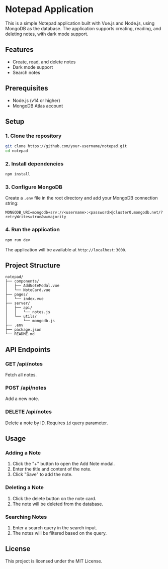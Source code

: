 # Notepad Application

This is a simple Notepad application built with Vue.js and Node.js, using MongoDB as the database. The application supports creating, reading, and deleting notes, with dark mode support.

## Features

- Create, read, and delete notes
- Dark mode support
- Search notes

## Prerequisites

- Node.js (v14 or higher)
- MongoDB Atlas account

## Setup

### 1. Clone the repository

```bash
git clone https://github.com/your-username/notepad.git
cd notepad
```

### 2. Install dependencies

```bash
npm install
```

### 3. Configure MongoDB

Create a `.env` file in the root directory and add your MongoDB connection string:

```env
MONGODB_URI=mongodb+srv://<username>:<password>@cluster0.mongodb.net/?retryWrites=true&w=majority
```

### 4. Run the application

```bash
npm run dev
```

The application will be available at `http://localhost:3000`.

## Project Structure

```
notepad/
├── components/
│   ├── AddNoteModal.vue
│   └── NoteCard.vue
├── pages/
│   └── index.vue
├── server/
│   ├── api/
│   │   └── notes.js
│   └── utils/
│       └── mongodb.js
├── .env
├── package.json
└── README.md
```

## API Endpoints

### GET /api/notes

Fetch all notes.

### POST /api/notes

Add a new note.

### DELETE /api/notes

Delete a note by ID. Requires `id` query parameter.

## Usage

### Adding a Note

1. Click the "+" button to open the Add Note modal.
2. Enter the title and content of the note.
3. Click "Save" to add the note.

### Deleting a Note

1. Click the delete button on the note card.
2. The note will be deleted from the database.

### Searching Notes

1. Enter a search query in the search input.
2. The notes will be filtered based on the query.

## License

This project is licensed under the MIT License.
